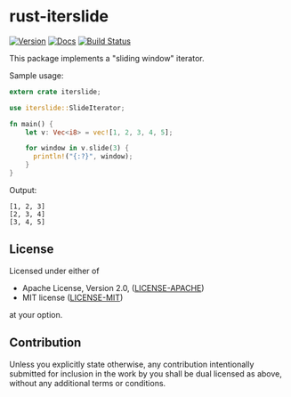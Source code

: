 rust-iterslide
===============

[![Version](https://img.shields.io/crates/v/iterslide.svg)](https://crates.io/crates/iterslide)
[![Docs](https://docs.rs/iterslide/badge.svg)](https://docs.rs/iterslide)
[![Build Status](https://travis-ci.org/rozbb/rust-iterslide.svg?branch=master)](https://travis-ci.org/rozbb/rust-iterslide)

This package implements a "sliding window" iterator.

Sample usage:

```rust
extern crate iterslide;

use iterslide::SlideIterator;

fn main() {
    let v: Vec<i8> = vec![1, 2, 3, 4, 5];

    for window in v.slide(3) {
      println!("{:?}", window);
    }
}
```

Output:

```
[1, 2, 3]
[2, 3, 4]
[3, 4, 5]
```

License
-------

Licensed under either of

 * Apache License, Version 2.0, ([LICENSE-APACHE](LICENSE-APACHE))
 * MIT license ([LICENSE-MIT](LICENSE-MIT))

at your option.

Contribution
------------

Unless you explicitly state otherwise, any contribution intentionally submitted
for inclusion in the work by you shall be dual licensed as above, without any
additional terms or conditions.
